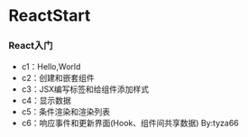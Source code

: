 # ReactStart
### React入门
- c1：Hello,World
- c2：创建和嵌套组件
- c3：JSX编写标签和给组件添加样式
- c4：显示数据
- c5：条件渲染和渲染列表
- c6：响应事件和更新界面(Hook、组件间共享数据)
By:tyza66
